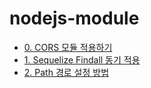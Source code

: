 # nodejs-module

- [0. CORS 모듈 적용하기](https://teamcadi.kro.kr/develop/nodejs?id=1)
- [1. Sequelize Findall 동기 적용](https://teamcadi.kro.kr/develop/nodejs?id=2)
- [2. Path 경로 설정 방법](https://teamcadi.kro.kr/develop/nodejs?id=3)
